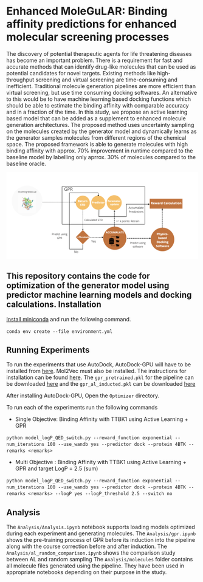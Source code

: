# Enhanced MoleGuLAR: Binding affinity predictions for enhanced molecular screening processes
The discovery of potential therapeutic agents for life threatening diseases has become an important problem. There is a requirement for fast and accurate methods that can identify drug-like molecules that can be used as potential candidates for novel targets. Existing methods like high-throughput screening and virtual screening are time-consuming and inefficient. Traditional molecule generation pipelines are more efficient than virtual screening, but use time consuming docking softwares. An alternative to this would be to have machine learning based docking functions which should be able to estimate the binding affinity with comparable accuracy and in a fraction of the time. In this study, we propose an active learning based model that can be added as a supplement to enhanced molecule generation architectures. The proposed method uses uncertainty sampling on the molecules created by the generator model and dynamically learns as the generator samples molecules from different regions of the chemical space. The proposed framework is able to generate molecules with high binding affinity with approx. 70% improvement in runtime compared to the baseline model by labelling only aprrox. 30% of molecules compared to the baseline oracle. 

![Pipeline](Images/enhanced_pipeline.png "Pipeline")

This repository contains the code for optimization of the generator model using predictor machine learning models and docking calculations.
Installation
------------
[Install miniconda](https://docs.conda.io/en/latest/miniconda.html) and run the following command.

```conda env create --file environment.yml```

Running Experiments
--------------
To run the experiments that use AutoDock, AutoDock-GPU will have to be installed from [here](https://github.com/ccsb-scripps/AutoDock-GPU).
Mol2Vec must also be installed. The instructions for installation can be found [here](https://github.com/samoturk/mol2vec). The `gpr_pretrained.pkl` for the pipeline can be downloaded [here](https://iiitaphyd-my.sharepoint.com/:u:/g/personal/karthik_viswanathan_research_iiit_ac_in/EZj4SkuSsc9Fqj41zUC84AYBbhXyhtGrPtW_dsvSNDDJQg?e=l4w9KA) and the `gpr_al_inducted.pkl` can be downloaded [here](https://iiitaphyd-my.sharepoint.com/:u:/g/personal/karthik_viswanathan_research_iiit_ac_in/EQ4LkwsbvZxKjC6V0aVuh60BagYHgoyPFaEJYwS0MJnf6A?e=2a42dr)

After installing AutoDock-GPU, Open the `Optimizer` directory.

To run each of the experiments run the following commands
- Single Objective: Binding Affinity with TTBK1 using Active Learning + GPR

```python model_logP_QED_switch.py --reward_function exponential --num_iterations 100 --use_wandb yes --predictor dock --protein 4BTK --remarks <remarks>```

- Multi Objective : Binding Affinity with TTBK1 using Active Learning + GPR and target LogP = 2.5 (sum)

```python model_logP_QED_switch.py --reward_function exponential --num_iterations 100 --use_wandb yes --predictor dock --protein 4BTK --remarks <remarks> --logP yes --logP_threshold 2.5 --switch no```


Analysis
-----------
The `Analysis/Analysis.ipynb` notebook supports loading models optimized during each experiment and generating molecules.
The `Analysis/gpr.ipynb` shows the pre-training process of GPR before its induction into the pipeline along with the course correction before and after induction.
The `Analysis/al_random_comparison.ipynb` shows the comparison study between AL and random sampling
The `Analysis/molecules` folder contains all molecule files generated using the pipeline. They have been used in appropriate notebooks depending on their purpose in the study. 
